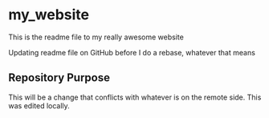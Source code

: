 # my_website

This is the readme file to my really awesome website

Updating readme file on GitHub before I do a rebase, whatever that means

## Repository Purpose

This will be a change that conflicts with whatever is on the 
remote side.
This was edited locally.